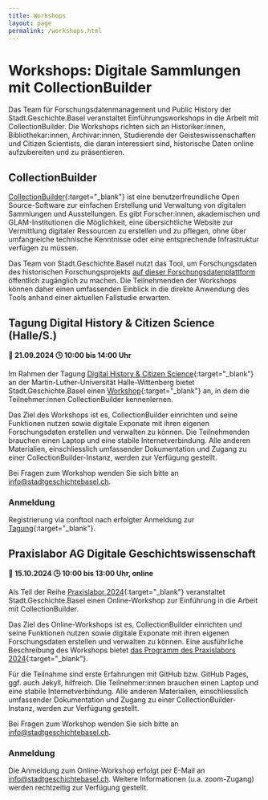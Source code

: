 ```yaml
---
title: Workshops
layout: page
permalink: /workshops.html
---
```


# Workshops: Digitale Sammlungen mit CollectionBuilder

Das Team für Forschungsdatenmanagement und Public History der Stadt.Geschichte.Basel veranstaltet Einführungsworkshops in die Arbeit mit CollectionBuilder. Die Workshops richten sich an Historiker:innen, Bibliothekar:innen, Archivar:innen, Studierende der Geisteswissenschaften und Citizen Scientists, die daran interessiert sind, historische Daten online aufzubereiten und zu präsentieren.

## CollectionBuilder

[CollectionBuilder](https://collectionbuilder.github.io/){:target="\_blank"} ist eine benutzerfreundliche Open Source-Software zur einfachen Erstellung und Verwaltung von digitalen Sammlungen und Ausstellungen. Es gibt Forscher:innen, akademischen und GLAM-Institutionen die Möglichkeit, eine übersichtliche Website zur Vermittlung digitaler Ressourcen zu erstellen und zu pflegen, ohne über umfangreiche technische Kenntnisse oder eine entsprechende Infrastruktur verfügen zu müssen.

Das Team von Stadt.Geschichte.Basel nutzt das Tool, um Forschungsdaten des historischen Forschungsprojekts [auf dieser Forschungsdatenplattform](/browse.html) öffentlich zugänglich zu machen. Die Teilnehmenden der Workshops können daher einen umfassenden Einblick in die direkte Anwendung des Tools anhand einer aktuellen Fallstudie erwarten.

## Tagung Digital History & Citizen Science (Halle/S.)

**<span aria-hidden="true">📅</span> 21.09.2024 <span aria-hidden="true">🕒</span> 10:00 bis 14:00 Uhr**

Im Rahmen der Tagung [Digital History & Citizen Science](https://www.geschichte.uni-halle.de/struktur/hist-data/dh_cs/){:target="\_blank"} an der Martin-Luther-Universität Halle-Wittenberg bietet Stadt.Geschichte.Basel einen [Workshop](https://www.conftool.org/digital-humanities-citizen-science-2024/index.php?page=browseSessions&form_session=74){:target="\_blank"} an, in dem die Teilnehmer:innen CollectionBuilder kennenlernen.

Das Ziel des Workshops ist es, CollectionBuilder einrichten und seine Funktionen nutzen sowie digitale Exponate mit ihren eigenen Forschungsdaten erstellen und verwalten zu können. Die Teilnehmenden brauchen einen Laptop und eine stabile Internetverbindung. Alle anderen Materialien, einschliesslich umfassender Dokumentation und Zugang zu einer CollectionBuilder-Instanz, werden zur Verfügung gestellt.

Bei Fragen zum Workshop wenden Sie sich bitte an [info@stadtgeschichtebasel.ch](mailto:info@stadtgeschichtebasel.ch).

### Anmeldung

Registrierung via conftool nach erfolgter Anmeldung zur [Tagung](https://www.geschichte.uni-halle.de/struktur/hist-data/dh_cs/){:target="\_blank"}.

## Praxislabor AG Digitale Geschichtswissenschaft

**<span aria-hidden="true">📅</span> 15.10.2024 <span aria-hidden="true">🕒</span> 10:00 bis 13:00 Uhr, online**

Als Teil der Reihe [Praxislabor 2024](https://doi.org/10.58079/w9uv){:target="\_blank"} veranstaltet Stadt.Geschichte.Basel einen Online-Workshop zur Einführung in die Arbeit mit CollectionBuilder.

Das Ziel des Online-Workshops ist es, CollectionBuilder einrichten und seine Funktionen nutzen sowie digitale Exponate mit ihren eigenen Forschungsdaten erstellen und verwalten zu können. Eine ausführliche Beschreibung des Workshops bietet [das Programm des Praxislabors 2024](https://doi.org/10.58079/11sc7){:target="\_blank"}.

Für die Teilnahme sind erste Erfahrungen mit GitHub bzw. GitHub Pages, ggf. auch Jekyll, hilfreich. Die Teilnehmer:innen brauchen einen Laptop und eine stabile Internetverbindung. Alle anderen Materialien, einschliesslich umfassender Dokumentation und Zugang zu einer CollectionBuilder-Instanz, werden zur Verfügung gestellt.

Bei Fragen zum Workshop wenden Sie sich bitte an [info@stadtgeschichtebasel.ch](mailto:info@stadtgeschichtebasel.ch).

### Anmeldung

Die Anmeldung zum Online-Workshop erfolgt per E-Mail an [info@stadtgeschichtebasel.ch](mailto:info@stadtgeschichtebasel.ch). Weitere Informationen (u.a. zoom-Zugang) werden rechtzeitig zur Verfügung gestellt.
